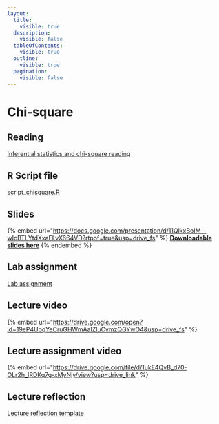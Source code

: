 ```yaml
---
layout:
  title:
    visible: true
  description:
    visible: false
  tableOfContents:
    visible: true
  outline:
    visible: true
  pagination:
    visible: false
---
```


# Chi-square

## Reading

[Inferential statistics and chi-square reading](https://drive.google.com/open?id=1-PbcGjr9TGm-9y8Y5-NfsIZr06lRRRr-\&usp=drive_fs)

## R Script file

[script\_chisquare.R](https://drive.google.com/open?id=1CjOawdrardp48XweOo1ALyZ4Hnl9RYaP\&usp=drive_fs)

## Slides

{% embed url="https://docs.google.com/presentation/d/11QlkxBoIM_-wIoBTLYtdXxaELvX664VD?rtpof=true&usp=drive_fs" %}
[**Downloadable slides here**](https://docs.google.com/presentation/d/11QlkxBoIM_-wIoBTLYtdXxaELvX664VD?rtpof=true\&usp=drive_fs)
{% endembed %}

## Lab assignment

[Lab assignment](https://docs.google.com/document/d/11HPWcizkd_-5Xn9oGYYLPkkyLk2CzxFB/edit?usp=sharing\&ouid=100179871492576617561\&rtpof=true\&sd=true)

## Lecture video

{% embed url="https://drive.google.com/open?id=19eP4UoqYeCruGHWmAaIZluCvmzQGYwO4&usp=drive_fs" %}

## Lecture assignment video

{% embed url="https://drive.google.com/file/d/1ukE4QvB_d70-OLr2h_lRDKq7g-xMyNjy/view?usp=drive_link" %}

## Lecture reflection

[Lecture reflection template](https://docs.google.com/document/d/1ZiDCND_FaJgPr-BSUpnEeWy3qwayL8x8?rtpof=true\&usp=drive_fs)
